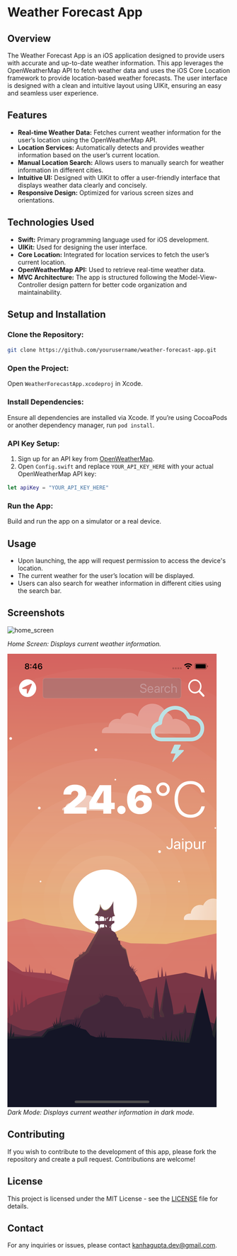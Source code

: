 
# Weather Forecast App

## Overview
The Weather Forecast App is an iOS application designed to provide users with accurate and up-to-date weather information. This app leverages the OpenWeatherMap API to fetch weather data and uses the iOS Core Location framework to provide location-based weather forecasts. The user interface is designed with a clean and intuitive layout using UIKit, ensuring an easy and seamless user experience.

## Features
- **Real-time Weather Data:** Fetches current weather information for the user’s location using the OpenWeatherMap API.
- **Location Services:** Automatically detects and provides weather information based on the user’s current location.
- **Manual Location Search:** Allows users to manually search for weather information in different cities.
- **Intuitive UI:** Designed with UIKit to offer a user-friendly interface that displays weather data clearly and concisely.
- **Responsive Design:** Optimized for various screen sizes and orientations.

## Technologies Used
- **Swift:** Primary programming language used for iOS development.
- **UIKit:** Used for designing the user interface.
- **Core Location:** Integrated for location services to fetch the user’s current location.
- **OpenWeatherMap API:** Used to retrieve real-time weather data.
- **MVC Architecture:** The app is structured following the Model-View-Controller design pattern for better code organization and maintainability.

## Setup and Installation

### Clone the Repository:
```bash
git clone https://github.com/yourusername/weather-forecast-app.git
```

### Open the Project:
Open `WeatherForecastApp.xcodeproj` in Xcode.

### Install Dependencies:
Ensure all dependencies are installed via Xcode. If you’re using CocoaPods or another dependency manager, run `pod install`.

### API Key Setup:
1. Sign up for an API key from [OpenWeatherMap](https://openweathermap.org/api).
2. Open `Config.swift` and replace `YOUR_API_KEY_HERE` with your actual OpenWeatherMap API key:
```swift
let apiKey = "YOUR_API_KEY_HERE"
```

### Run the App:
Build and run the app on a simulator or a real device.

## Usage
- Upon launching, the app will request permission to access the device's location.
- The current weather for the user’s location will be displayed.
- Users can also search for weather information in different cities using the search bar.

## Screenshots

![home_screen](https://github.com/user-attachments/assets/d2f1c5a9-e9e1-4dcf-be7a-3329619ed652)

*Home Screen: Displays current weather information.*

![Dark Mode](screenshots/dark_mode.png)
*Dark Mode: Displays current weather information in dark mode.*

## Contributing
If you wish to contribute to the development of this app, please fork the repository and create a pull request. Contributions are welcome!

## License
This project is licensed under the MIT License - see the [LICENSE](LICENSE) file for details.

## Contact
For any inquiries or issues, please contact [kanhagupta.dev@gmail.com](mailto:kanhagupta.dev@gmail.com).

